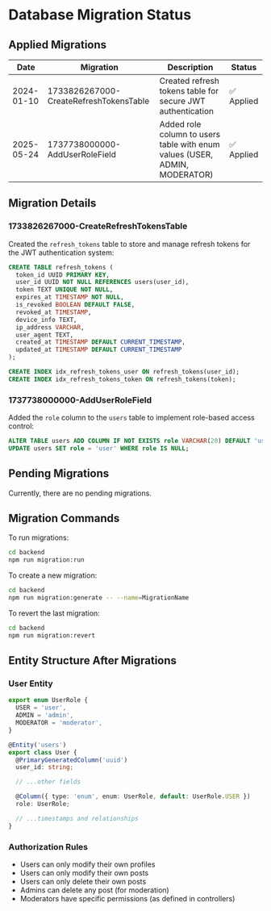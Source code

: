 # Database Migration Status

## Applied Migrations

| Date       | Migration                              | Description                                                                | Status     |
| ---------- | -------------------------------------- | -------------------------------------------------------------------------- | ---------- |
| 2024-01-10 | 1733826267000-CreateRefreshTokensTable | Created refresh tokens table for secure JWT authentication                 | ✅ Applied |
| 2025-05-24 | 1737738000000-AddUserRoleField         | Added role column to users table with enum values (USER, ADMIN, MODERATOR) | ✅ Applied |

## Migration Details

### 1733826267000-CreateRefreshTokensTable

Created the `refresh_tokens` table to store and manage refresh tokens for the JWT authentication system:

```sql
CREATE TABLE refresh_tokens (
  token_id UUID PRIMARY KEY,
  user_id UUID NOT NULL REFERENCES users(user_id),
  token TEXT UNIQUE NOT NULL,
  expires_at TIMESTAMP NOT NULL,
  is_revoked BOOLEAN DEFAULT FALSE,
  revoked_at TIMESTAMP,
  device_info TEXT,
  ip_address VARCHAR,
  user_agent TEXT,
  created_at TIMESTAMP DEFAULT CURRENT_TIMESTAMP,
  updated_at TIMESTAMP DEFAULT CURRENT_TIMESTAMP
);

CREATE INDEX idx_refresh_tokens_user ON refresh_tokens(user_id);
CREATE INDEX idx_refresh_tokens_token ON refresh_tokens(token);
```

### 1737738000000-AddUserRoleField

Added the `role` column to the `users` table to implement role-based access control:

```sql
ALTER TABLE users ADD COLUMN IF NOT EXISTS role VARCHAR(20) DEFAULT 'user' NOT NULL;
UPDATE users SET role = 'user' WHERE role IS NULL;
```

## Pending Migrations

Currently, there are no pending migrations.

## Migration Commands

To run migrations:

```bash
cd backend
npm run migration:run
```

To create a new migration:

```bash
cd backend
npm run migration:generate -- --name=MigrationName
```

To revert the last migration:

```bash
cd backend
npm run migration:revert
```

## Entity Structure After Migrations

### User Entity

```typescript
export enum UserRole {
  USER = 'user',
  ADMIN = 'admin',
  MODERATOR = 'moderator',
}

@Entity('users')
export class User {
  @PrimaryGeneratedColumn('uuid')
  user_id: string;

  // ...other fields

  @Column({ type: 'enum', enum: UserRole, default: UserRole.USER })
  role: UserRole;

  // ...timestamps and relationships
}
```

### Authorization Rules

- Users can only modify their own profiles
- Users can only modify their own posts
- Users can only delete their own posts
- Admins can delete any post (for moderation)
- Moderators have specific permissions (as defined in controllers)
